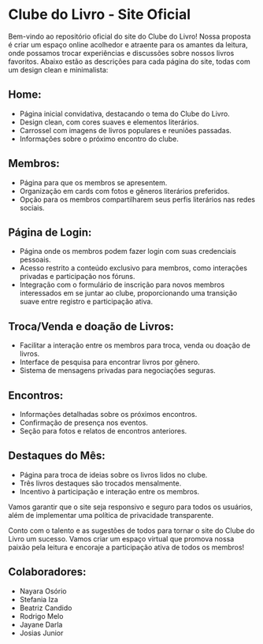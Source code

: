 # Clube do Livro - Site Oficial

Bem-vindo ao repositório oficial do site do Clube do Livro! Nossa proposta é criar um espaço online acolhedor e atraente para os amantes da leitura, onde possamos trocar experiências e discussões sobre nossos livros favoritos. Abaixo estão as descrições para cada página do site, todas com um design clean e minimalista:

## Home:
- Página inicial convidativa, destacando o tema do Clube do Livro.
- Design clean, com cores suaves e elementos literários.
- Carrossel com imagens de livros populares e reuniões passadas.
- Informações sobre o próximo encontro do clube.

## Membros:
- Página para que os membros se apresentem.
- Organização em cards com fotos e gêneros literários preferidos.
- Opção para os membros compartilharem seus perfis literários nas redes sociais.

## Página de Login:
- Página onde os membros podem fazer login com suas credenciais pessoais.
- Acesso restrito a conteúdo exclusivo para membros, como interações privadas e participação nos fóruns.
- Integração com o formulário de inscrição para novos membros interessados em se juntar ao clube, proporcionando uma transição suave entre registro e participação ativa.


## Troca/Venda e doação de Livros:
- Facilitar a interação entre os membros para troca, venda ou doação de livros.
- Interface de pesquisa para encontrar livros por gênero.
- Sistema de mensagens privadas para negociações seguras.

## Encontros:
- Informações detalhadas sobre os próximos encontros.
- Confirmação de presença nos eventos.
- Seção para fotos e relatos de encontros anteriores.

## Destaques do Mês:
- Página para troca de ideias sobre os livros lidos no clube.
- Três livros destaques são trocados mensalmente.
- Incentivo à participação e interação entre os membros.

Vamos garantir que o site seja responsivo e seguro para todos os usuários, além de implementar uma política de privacidade transparente.

Conto com o talento e as sugestões de todos para tornar o site do Clube do Livro um sucesso. Vamos criar um espaço virtual que promova nossa paixão pela leitura e encoraje a participação ativa de todos os membros!

## Colaboradores:
- Nayara Osório
- Stefania Iza
- Beatriz Candido
- Rodrigo Melo
- Jayane Darla
- Josias Junior


